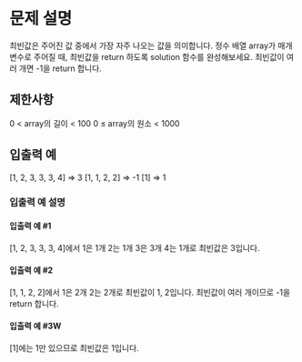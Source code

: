 # 문제 설명

최빈값은 주어진 값 중에서 가장 자주 나오는 값을 의미합니다. 정수 배열 array가 매개변수로 주어질 때, 최빈값을 return 하도록 solution 함수를 완성해보세요. 최빈값이 여러 개면 -1을 return 합니다.

## 제한사항

0 < array의 길이 < 100
0 ≤ array의 원소 < 1000

## 입출력 예

[1, 2, 3, 3, 3, 4] => 3
[1, 1, 2, 2] => -1
[1] => 1

### 입출력 예 설명

#### 입출력 예 #1

[1, 2, 3, 3, 3, 4]에서 1은 1개 2는 1개 3은 3개 4는 1개로 최빈값은 3입니다.

#### 입출력 예 #2

[1, 1, 2, 2]에서 1은 2개 2는 2개로 최빈값이 1, 2입니다. 최빈값이 여러 개이므로 -1을 return 합니다.

#### 입출력 예 #3W

[1]에는 1만 있으므로 최빈값은 1입니다.
